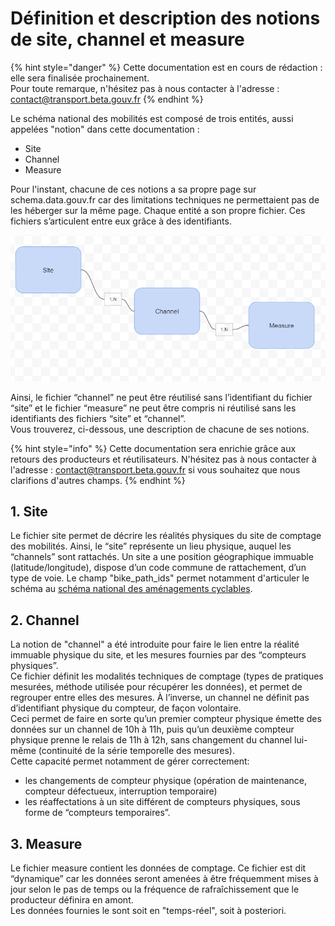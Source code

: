 # Définition et description des notions de site, channel et measure

{% hint style="danger" %}
Cette documentation est en cours de rédaction : elle sera finalisée prochainement.  
Pour toute remarque, n'hésitez pas à nous contacter à l'adresse : [contact@transport.beta.gouv.fr](mailto:contact@transport.beta.gouv.fr)
{% endhint %}

Le schéma national des mobilités est composé de trois entités, aussi appelées "notion" dans cette documentation :   
- Site  
- Channel  
- Measure

Pour l'instant, chacune de ces notions a sa propre page sur schema.data.gouv.fr car des limitations techniques ne permettaient pas de les héberger sur la même page. Chaque entité a son propre fichier. Ces fichiers s’articulent entre eux grâce à des identifiants. 

![](../../.gitbook/assets/image%20%28164%29.png)

Ainsi, le fichier “channel” ne peut être réutilisé sans l’identifiant du fichier “site” et le fichier “measure” ne peut être compris ni réutilisé sans les identifiants des fichiers “site” et “channel”.  
Vous trouverez, ci-dessous, une description de chacune de ses notions.  

{% hint style="info" %}
Cette documentation sera enrichie grâce aux retours des producteurs et réutilisateurs. N'hésitez pas à nous contacter à l'adresse :  [contact@transport.beta.gouv.fr](mailto:contact@transport.beta.gouv.fr) si vous souhaitez que nous clarifions d'autres champs. 
{% endhint %}

## 1. Site 

Le fichier site permet de décrire les réalités physiques du site de comptage des mobilités. Ainsi, le “site” représente un lieu physique, auquel les “channels” sont rattachés. Un site a une position géographique immuable \(latitude/longitude\), dispose d’un code commune de rattachement, d’un type de voie. Le champ "bike\_path\_ids" permet notamment d'articuler le schéma au [schéma national des aménagements cyclables](https://schema.data.gouv.fr/etalab/schema-amenagements-cyclables/latest.html). 

## 2. Channel

La notion de "channel" a été introduite pour faire le lien entre la réalité immuable physique du site, et les mesures fournies par des “compteurs physiques”.  
Ce fichier définit les modalités techniques de comptage \(types de pratiques mesurées, méthode utilisée pour récupérer les données\), et permet de regrouper entre elles des mesures. À l’inverse, un channel ne définit pas d’identifiant physique du compteur, de façon volontaire.  
Ceci permet de faire en sorte qu’un premier compteur physique émette des données sur un channel de 10h à 11h, puis qu’un deuxième compteur physique prenne le relais de 11h à 12h, sans changement du channel lui-même \(continuité de la série temporelle des mesures\).  
Cette capacité permet notamment de gérer correctement:

* les changements de compteur physique \(opération de maintenance, compteur défectueux, interruption temporaire\)
* les réaffectations à un site différent de compteurs physiques, sous forme de “compteurs temporaires”.

## **3. Measure**

Le fichier measure contient les données de comptage. Ce fichier est dit “dynamique” car les données seront amenées à être fréquemment mises à jour selon le pas de temps ou la fréquence de rafraîchissement que le producteur définira en amont.   
Les données fournies le sont soit en "temps-réel", soit à posteriori. 

